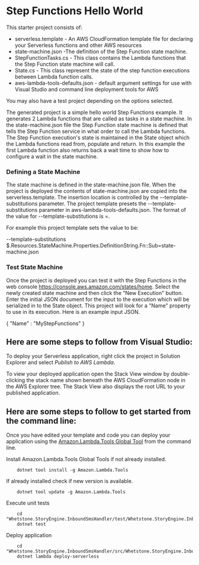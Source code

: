# Step Functions Hello World

This starter project consists of:

* serverless.template - An AWS CloudFormation template file for declaring your Serverless functions and other AWS resources
* state-machine.json -The definition of the Step Function state machine.
* StepFunctionTasks.cs - This class contains the Lambda functions that the Step Function state machine will call.
* State.cs - This class represent the state of the step function executions between Lambda function calls.
* aws-lambda-tools-defaults.json - default argument settings for use with Visual Studio and command line deployment tools for AWS

You may also have a test project depending on the options selected.

The generated project is a simple hello world Step Functions example. It generates 2 Lambda functions that are called as tasks in a state machine. In the state-machine.json file the Step Function state machine is defined that tells the Step Function service in what order to call the Lambda functions. The Step Function execution's state is maintained in the State object which the Lambda functions read from, populate and return. In this example the first Lambda function also returns back a wait time to show how to configure a wait in the state machine.

### Defining a State Machine

The state machine is defined in the state-machine.json file. When the project is deployed the contents of state-machine.json are copied into the serverless.template. The insertion location is controlled by the --template-substitutions parameter. The project template presets the --template-substitutions parameter in aws-lambda-tools-defaults.json. The format of the value for --template-substitutions is <json-path>=<file-name>.

For example this project template sets the value to be:

--template-substitutions $.Resources.StateMachine.Properties.DefinitionString.Fn::Sub=state-machine.json

### Test State Machine

Once the project is deployed you can test it with the Step Functions in the web console https://console.aws.amazon.com/states/home. Select the newly created state machine and then click the "New Execution" button. Enter the initial JSON document for the input to the execution which will be serialized in to the State object. This project will look for a "Name" property to use in its execution. Here is an example input JSON.

{
    "Name" : "MyStepFunctions"
}

## Here are some steps to follow from Visual Studio:

To deploy your Serverless application, right click the project in Solution Explorer and select *Publish to AWS Lambda*.

To view your deployed application open the Stack View window by double-clicking the stack name shown beneath the AWS CloudFormation node in the AWS Explorer tree. The Stack View also displays the root URL to your published application.

## Here are some steps to follow to get started from the command line:

Once you have edited your template and code you can deploy your application using the [Amazon.Lambda.Tools Global Tool](https://github.com/aws/aws-extensions-for-dotnet-cli#aws-lambda-amazonlambdatools) from the command line.

Install Amazon.Lambda.Tools Global Tools if not already installed.
```
    dotnet tool install -g Amazon.Lambda.Tools
```

If already installed check if new version is available.
```
    dotnet tool update -g Amazon.Lambda.Tools
```

Execute unit tests
```
    cd "Whetstone.StoryEngine.InboundSmsHandler/test/Whetstone.StoryEngine.InboundSmsHandler.Tests"
    dotnet test
```

Deploy application
```
    cd "Whetstone.StoryEngine.InboundSmsHandler/src/Whetstone.StoryEngine.InboundSmsHandler"
    dotnet lambda deploy-serverless
```
